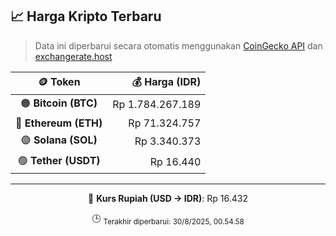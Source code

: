 

<!-- HARGA_KRIPTO -->
## 📈 Harga Kripto Terbaru

> Data ini diperbarui secara otomatis menggunakan [CoinGecko API](https://www.coingecko.com/) dan [exchangerate.host](https://exchangerate.host/)

<div align="center">

| 🪙 Token | 💰 Harga (IDR) |
|:------:|---------------:|
| 🟠 **Bitcoin (BTC)**   | Rp 1.784.267.189 |
| 🔵 **Ethereum (ETH)**  | Rp 71.324.757 |
| 🟣 **Solana (SOL)**    | Rp 3.340.373 |
| 🟢 **Tether (USDT)**   | Rp 16.440 |

---

💱 **Kurs Rupiah (USD → IDR)**: Rp 16.432

🕒 <sub>Terakhir diperbarui: 30/8/2025, 00.54.58</sub>

</div>
<!-- /HARGA_KRIPTO -->